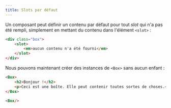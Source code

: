 ```yaml
---
title: Slots par défaut
---
```


Un composant peut définir un contenu par défaut pour tout <span class="vo">_slot_</span> qui n'a pas été rempli, simplement en mettant du contenu dans l'élément `<slot>` :

```html
<div class="box">
	<slot>
		<em>aucun contenu n'a été fourni</em>
	</slot>
</div>
```

Nous pouvons maintenant créer des instances de `<Box>` sans aucun enfant :

```html
<Box>
	<h2>Bonjour !</h2>
	<p>Ceci est une boîte. Elle peut contenir toutes sortes de choses.</p>
</Box>

<Box/>
```
